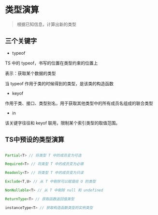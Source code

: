 # 类型演算

> 根据已知信息，计算出新的类型

## 三个关键字

- typeof

TS 中的 typeof，书写的位置在类型约束的位置上

表示：获取某个数据的类型

当 typeof 作用于类的时候得到的类型，是该类的构造函数

- keyof

作用于类、接口、类型别名，用于获取其他类型中的所有成员名组成的联合类型

- in

该关键字往往和 keyof 联用，限制某个索引类型的取值范围。

## TS中预设的类型演算

```ts

Partial<T> // 将类型 T 中的成员变为可选

Required<T> // 将类型 T 中的成员变为必填

Readonly<T> // 将类型 T 中的成员变为只读

Exclude<T,U> // 从 T 中剔除可以赋值给 U 的类型

NonNullable<T> // 从 T 中剔除 null 和 undefined

ReturnType<T> // 获取函数返回值类型

instanceType<T> // 获取构造函数类型的实例类型
```